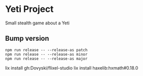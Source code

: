 # Yeti Project

Small stealth game about a Yeti


## Bump version
```
npm run release -- --release-as patch
npm run release -- --release-as minor
npm run release -- --release-as major
```
lix install gh:Dovyski/flixel-studio
lix install haxelib:hxmath#0.18.0